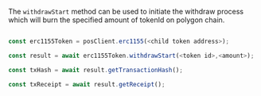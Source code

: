 The `withdrawStart` method can be used to initiate the withdraw process which will burn the specified amount of tokenId on polygon chain.

```js

const erc1155Token = posClient.erc1155(<child token address>);

const result = await erc1155Token.withdrawStart(<token id>,<amount>);

const txHash = await result.getTransactionHash();

const txReceipt = await result.getReceipt();

```
